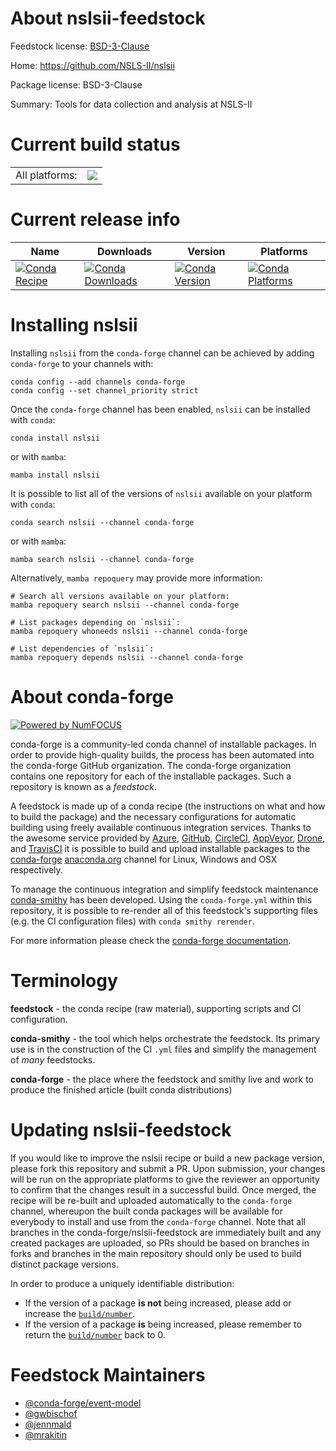 About nslsii-feedstock
======================

Feedstock license: [BSD-3-Clause](https://github.com/conda-forge/nslsii-feedstock/blob/main/LICENSE.txt)

Home: https://github.com/NSLS-II/nslsii

Package license: BSD-3-Clause

Summary: Tools for data collection and analysis at NSLS-II

Current build status
====================


<table><tr><td>All platforms:</td>
    <td>
      <a href="https://dev.azure.com/conda-forge/feedstock-builds/_build/latest?definitionId=13562&branchName=main">
        <img src="https://dev.azure.com/conda-forge/feedstock-builds/_apis/build/status/nslsii-feedstock?branchName=main">
      </a>
    </td>
  </tr>
</table>

Current release info
====================

| Name | Downloads | Version | Platforms |
| --- | --- | --- | --- |
| [![Conda Recipe](https://img.shields.io/badge/recipe-nslsii-green.svg)](https://anaconda.org/conda-forge/nslsii) | [![Conda Downloads](https://img.shields.io/conda/dn/conda-forge/nslsii.svg)](https://anaconda.org/conda-forge/nslsii) | [![Conda Version](https://img.shields.io/conda/vn/conda-forge/nslsii.svg)](https://anaconda.org/conda-forge/nslsii) | [![Conda Platforms](https://img.shields.io/conda/pn/conda-forge/nslsii.svg)](https://anaconda.org/conda-forge/nslsii) |

Installing nslsii
=================

Installing `nslsii` from the `conda-forge` channel can be achieved by adding `conda-forge` to your channels with:

```
conda config --add channels conda-forge
conda config --set channel_priority strict
```

Once the `conda-forge` channel has been enabled, `nslsii` can be installed with `conda`:

```
conda install nslsii
```

or with `mamba`:

```
mamba install nslsii
```

It is possible to list all of the versions of `nslsii` available on your platform with `conda`:

```
conda search nslsii --channel conda-forge
```

or with `mamba`:

```
mamba search nslsii --channel conda-forge
```

Alternatively, `mamba repoquery` may provide more information:

```
# Search all versions available on your platform:
mamba repoquery search nslsii --channel conda-forge

# List packages depending on `nslsii`:
mamba repoquery whoneeds nslsii --channel conda-forge

# List dependencies of `nslsii`:
mamba repoquery depends nslsii --channel conda-forge
```


About conda-forge
=================

[![Powered by
NumFOCUS](https://img.shields.io/badge/powered%20by-NumFOCUS-orange.svg?style=flat&colorA=E1523D&colorB=007D8A)](https://numfocus.org)

conda-forge is a community-led conda channel of installable packages.
In order to provide high-quality builds, the process has been automated into the
conda-forge GitHub organization. The conda-forge organization contains one repository
for each of the installable packages. Such a repository is known as a *feedstock*.

A feedstock is made up of a conda recipe (the instructions on what and how to build
the package) and the necessary configurations for automatic building using freely
available continuous integration services. Thanks to the awesome service provided by
[Azure](https://azure.microsoft.com/en-us/services/devops/), [GitHub](https://github.com/),
[CircleCI](https://circleci.com/), [AppVeyor](https://www.appveyor.com/),
[Drone](https://cloud.drone.io/welcome), and [TravisCI](https://travis-ci.com/)
it is possible to build and upload installable packages to the
[conda-forge](https://anaconda.org/conda-forge) [anaconda.org](https://anaconda.org/)
channel for Linux, Windows and OSX respectively.

To manage the continuous integration and simplify feedstock maintenance
[conda-smithy](https://github.com/conda-forge/conda-smithy) has been developed.
Using the ``conda-forge.yml`` within this repository, it is possible to re-render all of
this feedstock's supporting files (e.g. the CI configuration files) with ``conda smithy rerender``.

For more information please check the [conda-forge documentation](https://conda-forge.org/docs/).

Terminology
===========

**feedstock** - the conda recipe (raw material), supporting scripts and CI configuration.

**conda-smithy** - the tool which helps orchestrate the feedstock.
                   Its primary use is in the construction of the CI ``.yml`` files
                   and simplify the management of *many* feedstocks.

**conda-forge** - the place where the feedstock and smithy live and work to
                  produce the finished article (built conda distributions)


Updating nslsii-feedstock
=========================

If you would like to improve the nslsii recipe or build a new
package version, please fork this repository and submit a PR. Upon submission,
your changes will be run on the appropriate platforms to give the reviewer an
opportunity to confirm that the changes result in a successful build. Once
merged, the recipe will be re-built and uploaded automatically to the
`conda-forge` channel, whereupon the built conda packages will be available for
everybody to install and use from the `conda-forge` channel.
Note that all branches in the conda-forge/nslsii-feedstock are
immediately built and any created packages are uploaded, so PRs should be based
on branches in forks and branches in the main repository should only be used to
build distinct package versions.

In order to produce a uniquely identifiable distribution:
 * If the version of a package **is not** being increased, please add or increase
   the [``build/number``](https://docs.conda.io/projects/conda-build/en/latest/resources/define-metadata.html#build-number-and-string).
 * If the version of a package **is** being increased, please remember to return
   the [``build/number``](https://docs.conda.io/projects/conda-build/en/latest/resources/define-metadata.html#build-number-and-string)
   back to 0.

Feedstock Maintainers
=====================

* [@conda-forge/event-model](https://github.com/orgs/conda-forge/teams/event-model/)
* [@gwbischof](https://github.com/gwbischof/)
* [@jennmald](https://github.com/jennmald/)
* [@mrakitin](https://github.com/mrakitin/)


